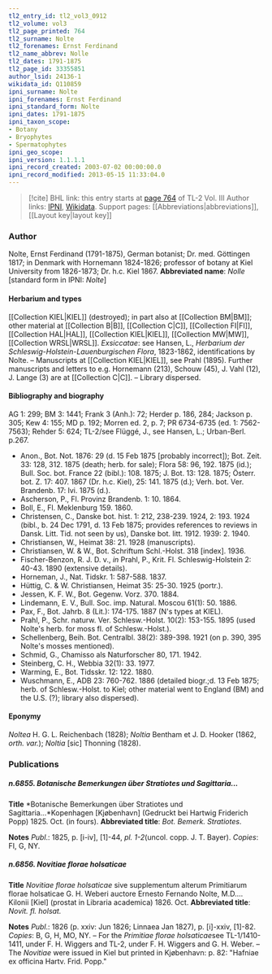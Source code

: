 ```yaml
---
tl2_entry_id: tl2_vol3_0912
tl2_volume: vol3
tl2_page_printed: 764
tl2_surname: Nolte
tl2_forenames: Ernst Ferdinand
tl2_name_abbrev: Nolle
tl2_dates: 1791-1875
tl2_page_id: 33355851
author_lsid: 24136-1
wikidata_id: Q110859
ipni_surname: Nolte
ipni_forenames: Ernst Ferdinand
ipni_standard_form: Nolte
ipni_dates: 1791-1875
ipni_taxon_scope: 
- Botany
- Bryophytes
- Spermatophytes
ipni_geo_scope: 
ipni_version: 1.1.1.1
ipni_record_created: 2003-07-02 00:00:00.0
ipni_record_modified: 2013-05-15 11:33:04.0
---
```


> [!cite] BHL link: this entry starts at [page 764](https://www.biodiversitylibrary.org/page/33355851) of TL-2 Vol. III
> Author links: [IPNI](https://www.ipni.org/a/24136-1), [Wikidata](https://www.wikidata.org/wiki/Q110859). Support pages: [[Abbreviations|abbreviations]], [[Layout key|layout key]]

### Author

Nolte, Ernst Ferdinand (1791-1875), German botanist; Dr. med. Göttingen 1817; in Denmark with Hornemann 1824-1826; professor of botany at Kiel University from 1826-1873; Dr. h.c. Kiel 1867.
**Abbreviated name**: *Nolle* \[standard form in IPNI: *Nolte*\]

#### Herbarium and types

[[Collection KIEL|KIEL]] (destroyed); in part also at [[Collection BM|BM]]; other material at [[Collection B|B]], [[Collection C|C]], [[Collection FI|FI]], [[Collection HAL|HAL]], [[Collection KIEL|KIEL]], [[Collection MW|MW]], [[Collection WRSL|WRSL]].
*Exsiccatae*: see Hansen, L., *Herbarium der Schleswig-Holstein-Lauenburgischen Flora*, 1823-1862, identifications by Nolte. – Manuscripts at [[Collection KIEL|KIEL]], see Prahl (1895). Further manuscripts and letters to e.g. Hornemann (213), Schouw (45), J. Vahl (12), J. Lange (3) are at [[Collection C|C]]. – Library dispersed.

#### Bibliography and biography

AG 1: 299; BM 3: 1441; Frank 3 (Anh.): 72; Herder p. 186, 284; Jackson p. 305; Kew 4: 155; MD p. 192; Morren ed. 2, p. 7; PR 6734-6735 (ed. 1: 7562-7563); Rehder 5: 624; TL-2/see Flüggé, J., see Hansen, L.; Urban-Berl. p.267.
- Anon., Bot. Not. 1876: 29 (d. 15 Feb 1875 \[probably incorrect\]); Bot. Zeit. 33: 128, 312. 1875 (death; herb. for sale); Flora 58: 96, 192. 1875 (id.); Bull. Soc. bot. France 22 (bibl.): 108. 1875; J. Bot. 13: 128. 1875; Österr. bot. Z. 17: 407. 1867 (Dr. h.c. Kiel), 25: 141. 1875 (d.); Verh. bot. Ver. Brandenb. 17: lvi. 1875 (d.).
- Ascherson, P., Fl. Provinz Brandenb. 1: 10. 1864.
- Boll, E., Fl. Meklenburg 159. 1860.
- Christensen, C., Danske bot. hist. 1: 212, 238-239. 1924, 2: 193. 1924 (bibl., b. 24 Dec 1791, d. 13 Feb 1875; provides references to reviews in Dansk. Litt. Tid. not seen by us), Danske bot. litt. 1912. 1939: 2. 1940.
- Christiansen, W., Heimat 38: 21. 1928 (manuscripts).
- Christiansen, W. & W., Bot. Schriftum Schl.-Holst. 318 \[index\]. 1936.
- Fischer-Benzon, R. J. D. v., *in* Prahl, P., Krit. Fl. Schleswig-Holstein 2: 40-43. 1890 (extensive details).
- Horneman, J., Nat. Tidskr. 1: 587-588. 1837.
- Hüttig, C. & W. Christiansen, Heimat 35: 25-30. 1925 (portr.).
- Jessen, K. F. W., Bot. Gegenw. Vorz. 370. 1884.
- Lindemann, E. V., Bull. Soc. imp. Natural. Moscou 61(1): 50. 1886.
- Pax, F., Bot. Jahrb. 8 (Lit.): 174-175. 1887 (N's types at KIEL).
- Prahl, P., Schr. naturw. Ver. Schlesw.-Holst. 10(2): 153-155. 1895 (used Nolte's herb. for moss fl. of Schlesw.-Holst.).
- Schellenberg, Beih. Bot. Centralbl. 38(2): 389-398. 1921 (on p. 390, 395 Nolte's mosses mentioned).
- Schmid, G., Chamisso als Naturforscher 80, 171. 1942.
- Steinberg, C. H., Webbia 32(1): 33. 1977.
- Warming, E., Bot. Tidsskr. 12: 122. 1880.
- Wuschmann, E., ADB 23: 760-762. 1886 (detailed biogr.;d. 13 Feb 1875; herb. of Schlesw.-Holst. to Kiel; other material went to England (BM) and the U.S. (?); library also dispersed).

#### Eponymy

*Noltea* H. G. L. Reichenbach (1828); *Noltia* Bentham et J. D. Hooker (1862, *orth. var.*); *Noltia* \[sic\] Thonning (1828).

### Publications

##### n.6855. Botanische Bemerkungen über Stratiotes und Sagittaria...

**Title**
*Botanische Bemerkungen über Stratiotes und Sagittaria...*Kopenhagen \[Kjøbenhavn\] (Gedruckt bei Hartwig Friderich Popp) 1825. Oct. (in fours).
**Abbreviated title**: *Bot. Bemerk. Stratiotes*.

**Notes**
*Publ*.: 1825, p. \[i-iv\], \[1\]-44, *pl. 1-2*(uncol. copp. J. T. Bayer). *Copies*: FI, G, NY.

##### n.6856. Novitiae florae holsaticae

**Title**
*Novitiae florae holsaticae* sive supplementum alterum Primitiarum florae holsaticae G. H. Weberi auctore Ernesto Fernando Nolte, M.D.... Kilonii \[Kiel\] (prostat in Libraria academica) 1826. Oct.
**Abbreviated title**: *Novit. fl. holsat.*

**Notes**
*Publ*.: 1826 (p. xxiv: Jun 1826; Linnaea Jan 1827), p. \[i\]-xxiv, \[1\]-82. *Copies*: B, G, H, MO, NY. – For the *Primitiae florae holsaticae*see TL-1/1410-1411, under F. H. Wiggers and TL-2, under F. H. Wiggers and G. H. Weber. – The *Novitiae* were issued in Kiel but printed in Kjøbenhavn: p. 82: "Hafniae ex officina Hartv. Frid. Popp."

